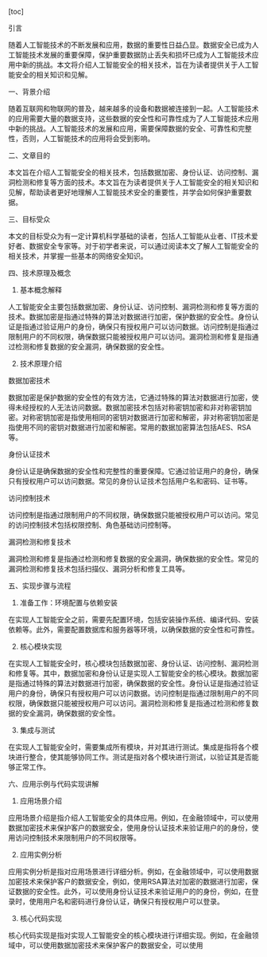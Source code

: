 
[toc]                    
                
                
引言

随着人工智能技术的不断发展和应用，数据的重要性日益凸显。数据安全已成为人工智能技术发展的重要保障，保护重要数据防止丢失和损坏已成为人工智能技术应用中新的挑战。本文将介绍人工智能安全的相关技术，旨在为读者提供关于人工智能安全的相关知识和见解。

一、背景介绍

随着互联网和物联网的普及，越来越多的设备和数据被连接到一起。人工智能技术的应用需要大量的数据支持，这些数据的安全性和可靠性成为了人工智能技术应用中新的挑战。人工智能技术的发展和应用，需要保障数据的安全、可靠性和完整性，否则，人工智能技术的应用将会受到影响。

二、文章目的

本文旨在介绍人工智能安全的相关技术，包括数据加密、身份认证、访问控制、漏洞检测和修复等方面的技术。本文旨在为读者提供关于人工智能安全的相关知识和见解，帮助读者更好地理解人工智能技术安全的重要性，并学会如何保护重要数据。

三、目标受众

本文的目标受众为有一定计算机科学基础的读者，包括人工智能从业者、IT技术爱好者、数据安全专家等。对于初学者来说，可以通过阅读本文了解人工智能安全的相关技术，并掌握一些基本的网络安全知识。

四、技术原理及概念

1. 基本概念解释

人工智能安全主要包括数据加密、身份认证、访问控制、漏洞检测和修复等方面的技术。数据加密是指通过特殊的算法对数据进行加密，保护数据的安全性。身份认证是指通过验证用户的身份，确保只有授权用户可以访问数据。访问控制是指通过限制用户的不同权限，确保数据只能被授权用户可以访问。漏洞检测和修复是指通过检测和修复数据的安全漏洞，确保数据的安全性。

2. 技术原理介绍

数据加密技术

数据加密是保护数据的安全性的有效方法，它通过特殊的算法对数据进行加密，使得未经授权的人无法访问数据。数据加密技术包括对称密钥加密和非对称密钥加密。对称密钥加密是指使用相同的密钥对数据进行加密和解密，非对称密钥加密是指使用不同的密钥对数据进行加密和解密。常用的数据加密算法包括AES、RSA等。

身份认证技术

身份认证是确保数据的安全性和完整性的重要保障。它通过验证用户的身份，确保只有授权用户可以访问数据。常见的身份认证技术包括用户名和密码、证书等。

访问控制技术

访问控制是指通过限制用户的不同权限，确保数据只能被授权用户可以访问。常见的访问控制技术包括权限控制、角色基础访问控制等。

漏洞检测和修复技术

漏洞检测和修复是指通过检测和修复数据的安全漏洞，确保数据的安全性。常见的漏洞检测和修复技术包括扫描仪、漏洞分析和修复工具等。

五、实现步骤与流程

1. 准备工作：环境配置与依赖安装

在实现人工智能安全之前，需要先配置环境，包括安装操作系统、编译代码、安装依赖等。此外，需要配置数据库和服务器等环境，以确保数据的安全性和可靠性。

2. 核心模块实现

在实现人工智能安全时，核心模块包括数据加密、身份认证、访问控制、漏洞检测和修复等。其中，数据加密和身份认证是实现人工智能安全的核心模块。数据加密是指通过特殊的算法对数据进行加密，确保数据的安全性。身份认证是指通过验证用户的身份，确保只有授权用户可以访问数据。访问控制是指通过限制用户的不同权限，确保数据只能被授权用户可以访问。漏洞检测和修复是指通过检测和修复数据的安全漏洞，确保数据的安全性。

3. 集成与测试

在实现人工智能安全时，需要集成所有模块，并对其进行测试。集成是指将各个模块进行整合，使其能够协同工作。测试是指对各个模块进行测试，以验证其是否能够正常工作。

六、应用示例与代码实现讲解

1. 应用场景介绍

应用场景介绍是指介绍人工智能安全的具体应用。例如，在金融领域中，可以使用数据加密技术来保护客户的数据安全，使用身份认证技术来验证用户的的身份，使用访问控制技术来限制用户的不同权限等。

2. 应用实例分析

应用实例分析是指对应用场景进行详细分析。例如，在金融领域中，可以使用数据加密技术来保护客户的数据安全，例如，使用RSA算法对加密的数据进行加密，保证数据的安全性。此外，可以使用身份认证技术来验证用户的的身份，例如，在登录时，使用用户名和密码进行身份认证，确保只有授权用户可以登录。

3. 核心代码实现

核心代码实现是指对实现人工智能安全的核心模块进行详细实现。例如，在金融领域中，可以使用数据加密技术来保护客户的数据安全，可以使用


